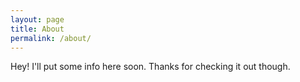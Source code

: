 ```yaml
---
layout: page
title: About
permalink: /about/
---
```


Hey! I'll put some info here soon. Thanks for checking it out though.
